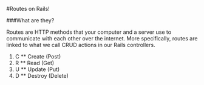 #Routes on Rails!

###What are they?

Routes are HTTP methods that your computer and a server use to communicate with each other over the internet.
More specifically, routes are linked to what we call CRUD actions in our Rails controllers.

1. C ** Create (Post)
2. R ** Read (Get)
3. U ** Update (Put)
4. D ** Destroy (Delete)

